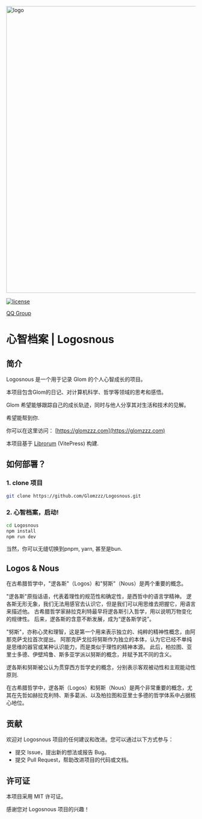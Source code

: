 <p style="align-content: center">
  <img width="760" src="/public/public/assets/logo.png" alt="logo">
</p>
<p style="align-content: center">
  <a href="https://opensource.org/licenses/MIT"><img src="https://img.shields.io/badge/License-MIT-green.svg"  alt="license"/></a>
</p>

<p style="align-content: center">
  <a href="https://qm.qq.com/q/piM4MP63D2">QQ Group</a>
</p>

# 心智档案 | Logosnous

## 简介

Logosnous 是一个用于记录 Glom 的个人心智成长的项目。

本项目包含Glom的日记、对计算机科学、哲学等领域的思考和感悟。

Glom 希望能够跟踪自己的成长轨迹，同时与他人分享其对生活和技术的见解。

希望能帮到你.

你可以在这里访问： [https://glomzzz.com](https://glomzzz.com)

本项目基于 [Librorum](https://github.com/Glomzzz/Librorum.git) (VitePress) 构建.

## 如何部署？

### 1. clone 项目

```bash
git clone https://github.com/Glomzzz/Logosnous.git
```

### 2. 心智档案，启动!

```bash
cd Logosnous
npm install
npm run dev
```

当然，你可以无缝切换到pnpm, yarn, 甚至是bun.

## Logos & Nous

在古希腊哲学中，"逻各斯"（Logos）和"努斯"（Nous）是两个重要的概念。

"逻各斯"原指话语，代表着理性的规范性和确定性，是西哲中的语言学精神。
逻各斯无形无象，我们无法用感官去认识它，但是我们可以用思维去把握它，用语言来描述他。
古希腊哲学家赫拉克利特最早将逻各斯引入哲学，用以说明万物变化的规律性。
后来，逻各斯的含意不断发展，成为“逻各斯学说”。

"努斯"，亦称心灵和理智，这是第一个用来表示独立的、纯粹的精神性概念，由阿那克萨戈拉首次提出。
阿那克萨戈拉将努斯作为独立的本体，认为它已经不单纯是思维的器官或某种认识能力，而是类似于理性的精神本源。
此后，柏拉图、亚里士多德、伊壁鸠鲁、斯多亚学派以努斯的概念，并赋予其不同的含义。

逻各斯和努斯被公认为贯穿西方哲学史的概念，分别表示客观被动性和主观能动性原则.

在古希腊哲学中，逻各斯（Logos）和努斯（Nous）是两个非常重要的概念，尤其在先哲如赫拉克利特、斯多葛派、以及柏拉图和亚里士多德的哲学体系中占据核心地位。

## 贡献

欢迎对 Logosnous 项目的任何建议和改进。您可以通过以下方式参与：

- 提交 Issue，提出新的想法或报告 Bug。
- 提交 Pull Request，帮助改进项目的代码或文档。

## 许可证

本项目采用 MIT 许可证。

感谢您对 Logosnous 项目的兴趣！